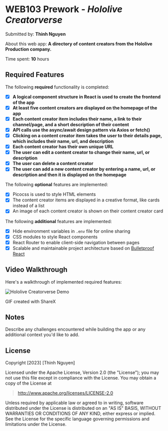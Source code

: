 # WEB103 Prework - _Hololive Creatorverse_

Submitted by: **Thinh Nguyen**

About this web app: **A directory of content creators from the Hololive Production company.**

Time spent: **10** hours

## Required Features

The following **required** functionality is completed:

<!-- 👉🏿👉🏿👉🏿 Make sure to check off completed functionality below -->

- [x] **A logical component structure in React is used to create the frontend of the app**
- [x] **At least five content creators are displayed on the homepage of the app**
- [x] **Each content creator item includes their name, a link to their channel/page, and a short description of their content**
- [x] **API calls use the async/await design pattern via Axios or fetch()**
- [x] **Clicking on a content creator item takes the user to their details page, which includes their name, url, and description**
- [x] **Each content creator has their own unique URL**
- [x] **The user can edit a content creator to change their name, url, or description**
- [x] **The user can delete a content creator**
- [x] **The user can add a new content creator by entering a name, url, or description and then it is displayed on the homepage**

The following **optional** features are implemented:

- [x] Picocss is used to style HTML elements
- [x] The content creator items are displayed in a creative format, like cards instead of a list
- [x] An image of each content creator is shown on their content creator card

The following **additional** features are implemented:

- [x] Hide environment variables in `.env` file for online sharing
- [x] CSS modules to style React components
- [x] React Router to enable client-side navigation between pages
- [x] Scalable and maintainable project architecture based on [Bulletproof React](https://github.com/alan2207/bulletproof-react/tree/master)

## Video Walkthrough

Here's a walkthrough of implemented required features:

![Hololive Creatorverse Demo](./docs/walkthrough.gif)

GIF created with ShareX

## Notes

Describe any challenges encountered while building the app or any additional context you'd like to add.

## License

Copyright [2023] [Thinh Nguyen]

Licensed under the Apache License, Version 2.0 (the "License"); you may not use this file except in compliance with the License. You may obtain a copy of the License at

> http://www.apache.org/licenses/LICENSE-2.0

Unless required by applicable law or agreed to in writing, software distributed under the License is distributed on an "AS IS" BASIS, WITHOUT WARRANTIES OR CONDITIONS OF ANY KIND, either express or implied. See the License for the specific language governing permissions and limitations under the License.
